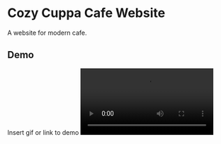 
# Cozy Cuppa Cafe Website

A website for modern cafe. 


## Demo

Insert gif or link to demo
![Gif of website](https://github.com/vimalpremkumar/cafe/blob/main/OP.mp4)
